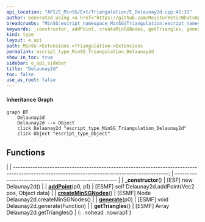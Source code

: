 ```yaml
---
api_location: "API/E_MinSG/Ext/Triangulation/E_Delaunay2d.cpp:42:31"
author: Generated using <a href="https://github.com/MeisterYeti/WhatsUpDoc">WhatsUpDoc</a>
breadcrumbs: "MinSG:escript_namespace_MinSG|Triangulation:escript_namespace_MinSG_Triangulation"
keywords: _constructor, addPoint, createMinSGNodes, getTriangles, generate
kind: type
layout: e_api
path: MinSG->Extensions->Triangulation->Extensions
permalink: escript_type_MinSG_Triangulation_Delaunay2d
show_in_toc: true
sidebar: e_api_sidebar
title: "Delaunay2d"
toc: false
use_as_root: false
---
```


#### Inheritance Graph

```mermaid
graph BT
	Delaunay2d
	Delaunay2d --> Object
	click Delaunay2d "escript_type_MinSG_Triangulation_Delaunay2d"
	click Object "escript_type_Object"
```

## Functions

|
| ---------------------------------------------------------------------------------------------------------------------------------------------: | ------------------------------------------------------ | 
| **_constructor**()                                                                                                                             | [ESF] new Delaunay2d()                                 | 
| **[addPoint](classMinSG_1_1Triangulation_1_1Delaunay2d#classMinSG_1_1Triangulation_1_1Delaunay2d_1af3d1f6259fe799163167bea640388b41)**(p0, p1) | [ESMF] self Delaunay2d.addPoint(Vec2 pos, Object data) | 
| **[createMinSGNodes](namespaceMinSG_1_1Triangulation#namespaceMinSG_1_1Triangulation_1abb2efdb8c66239727398361c40178a40)**()                   | [ESMF] Node Delaunay2d.createMinSGNodes()              | 
| **[generate](classMinSG_1_1Triangulation_1_1Delaunay2d#classMinSG_1_1Triangulation_1_1Delaunay2d_1a797169d49963e12428a080eb081b09b5)**(p0)     | [ESMF] void Delaunay2d.generate(Function)              | 
| **getTriangles**()                                                                                                                             | [ESMF] Array Delaunay2d.getTriangles()                 | 
{: .nohead .nowrap1 }

